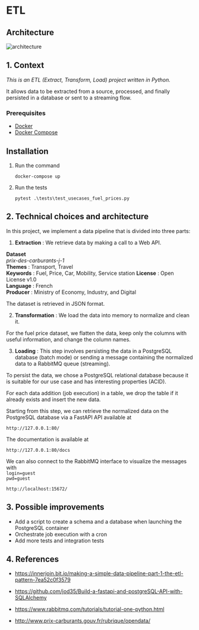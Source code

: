 #  ETL  

## Architecture
![architecture](https://i.imgur.com/Kn2j3IC.jpg)

## 1. Context
*This is an ETL (Extract, Transform, Load) project written in Python.*

It allows data to be extracted from a source, processed, and finally persisted in a database or sent to a streaming flow.


### Prerequisites
- [Docker](https://docs.docker.com/get-docker/)
- [Docker Compose](https://docs.docker.com/compose/)

## Installation

1. Run the command
   ```
   docker-compose up
   ```

2. Run the tests

   ```
   pytest .\tests\test_usecases_fuel_prices.py
   ```  


##  2. Technical choices and architecture

In this project, we implement a data pipeline that is divided into three parts:
1. **Extraction** : We retrieve data by making a call to a Web API.

**Dataset**   
*prix-des-carburants-j-1*  
**Themes** : Transport, Travel  
**Keywords** : Fuel, Price, Car, Mobility, Service station 
**License** : Open License v1.0  
**Language** : French  
**Producer** : Ministry of Economy, Industry, and Digital

The dataset is retrieved in JSON format.

2. **Transformation** : We load the data into memory to normalize and clean it.

For the fuel price dataset, we flatten the data, keep only the columns with useful information, and change the column names.

3. **Loading** : This step involves persisting the data in a PostgreSQL database (batch mode) or sending a message containing the normalized data to a RabbitMQ queue (streaming).

To persist the data, we chose a PostgreSQL relational database because it is suitable for our use case and has interesting properties (ACID).

For each data addition (job execution) in a table, we drop the table if it already exists and insert the new data.

Starting from this step, we can retrieve the normalized data on the PostgreSQL database via a FastAPI API available at
```
http://127.0.0.1:80/
```   
The documentation is available at
```   
http://127.0.0.1:80/docs  
```   
We can also connect to the RabbitMQ interface to visualize the messages with   
`login=guest`  
`pwd=guest`  
```     
http://localhost:15672/
```   


## 3. Possible improvements

- Add a script to create a schema and a database when launching the PostgreSQL container
- Orchestrate job execution with a cron
- Add more tests and integration tests

## 4. References

* https://innerjoin.bit.io/making-a-simple-data-pipeline-part-1-the-etl-pattern-7ea52c0f3579

* https://github.com/jod35/Build-a-fastapi-and-postgreSQL-API-with-SQLAlchemy

* https://www.rabbitmq.com/tutorials/tutorial-one-python.html

* http://www.prix-carburants.gouv.fr/rubrique/opendata/

